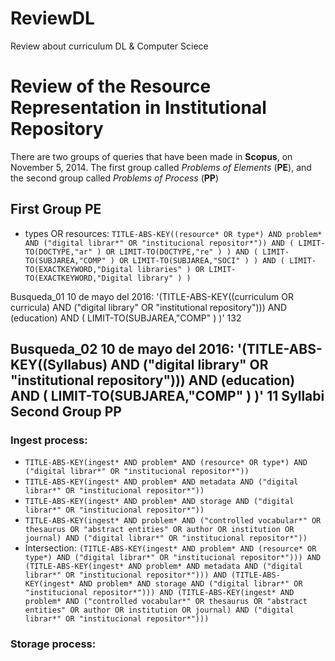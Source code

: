 # ReviewDL
Review about curriculum DL &amp; Computer Sciece

Review of the Resource Representation in Institutional Repository
========

There are two groups of queries that have been made in **Scopus**, on November 5, 2014. The first group called *Problems of Elements* (**PE**), and the second group called *Problems of Process* (**PP**)


First Group PE
--------

* types OR resources:
	`TITLE-ABS-KEY((resource* OR type*) AND problem* AND ("digital librar*" OR "institucional repositor*")) AND ( LIMIT-TO(DOCTYPE,"ar" ) OR LIMIT-TO(DOCTYPE,"re" ) ) AND ( LIMIT-TO(SUBJAREA,"COMP" ) OR LIMIT-TO(SUBJAREA,"SOCI" ) ) AND ( LIMIT-TO(EXACTKEYWORD,"Digital libraries" ) OR LIMIT-TO(EXACTKEYWORD,"Digital library" ) )`

Busqueda_01
10 de mayo del 2016:
	'(TITLE-ABS-KEY((curriculum OR curricula) AND ("digital library" OR "institutional repository"))) AND (education) AND ( LIMIT-TO(SUBJAREA,"COMP" ) )'
132

Busqueda_02
10 de mayo del 2016:
	'(TITLE-ABS-KEY((Syllabus) AND ("digital library" OR "institutional repository"))) AND (education) AND ( LIMIT-TO(SUBJAREA,"COMP" ) )'
11
Syllabi
Second Group PP
--------

### Ingest process:

* `TITLE-ABS-KEY(ingest* AND problem* AND (resource* OR type*) AND ("digital librar*" OR "institucional repositor*"))`
* `TITLE-ABS-KEY(ingest* AND problem* AND metadata AND ("digital librar*" OR "institucional repositor*"))`
* `TITLE-ABS-KEY(ingest* AND problem* AND storage AND ("digital librar*" OR "institucional repositor*"))`
* `TITLE-ABS-KEY(ingest* AND problem* AND ("controlled vocabular*" OR thesaurus OR "abstract entities" OR author OR institution OR journal) AND ("digital librar*" OR "institucional repositor*"))`
* Intersection: `(TITLE-ABS-KEY(ingest* AND problem* AND (resource* OR type*) AND ("digital librar*" OR "institucional repositor*"))) AND (TITLE-ABS-KEY(ingest* AND problem* AND metadata AND ("digital librar*" OR "institucional repositor*"))) AND (TITLE-ABS-KEY(ingest* AND problem* AND storage AND ("digital librar*" OR "institucional repositor*"))) AND (TITLE-ABS-KEY(ingest* AND problem* AND ("controlled vocabular*" OR thesaurus OR "abstract entities" OR author OR institution OR journal) AND ("digital librar*" OR "institucional repositor*")))`

### Storage process:
